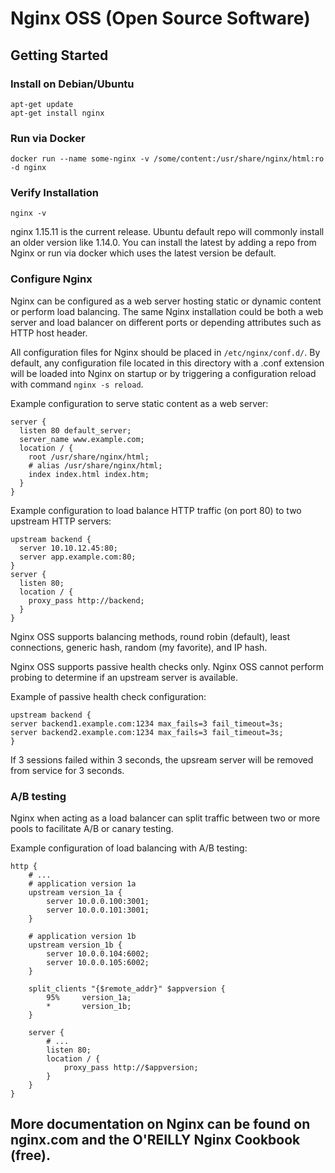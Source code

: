 # Nginx OSS (Open Source Software)

## Getting Started

### Install on Debian/Ubuntu 
```
apt-get update
apt-get install nginx
```
### Run via Docker
```
docker run --name some-nginx -v /some/content:/usr/share/nginx/html:ro -d nginx
```
### Verify Installation
`nginx -v`

nginx 1.15.11 is the current release. Ubuntu default repo will commonly install an older version like 1.14.0. You can install the latest by adding a repo from Nginx or run via docker which uses the latest version be default.  

### Configure Nginx
Nginx can be configured as a web server hosting static or dynamic content or perform load balancing. The same Nginx installation could be both a web server and load balancer on different ports or depending attributes such as HTTP host header. 

All configuration files for Nginx should be placed in `/etc/nginx/conf.d/`. By default, any configuration file located in this directory with a .conf extension will be loaded into Nginx on startup or by triggering a configuration reload with command `nginx -s reload`. 

Example configuration to serve static content as a web server:
```
server {
  listen 80 default_server;
  server_name www.example.com;
  location / {
    root /usr/share/nginx/html;
    # alias /usr/share/nginx/html;
    index index.html index.htm;
  }
}
```

Example configuration to load balance HTTP traffic (on port 80) to two upstream HTTP servers:
```
upstream backend {
  server 10.10.12.45:80;
  server app.example.com:80;
}
server {
  listen 80;
  location / {
    proxy_pass http://backend;
  }
}
```

Nginx OSS supports balancing methods, round robin (default), least connections, generic hash, random (my favorite), and IP hash. 

Nginx OSS supports passive health checks only. Nginx OSS cannot perform probing to determine if an upstream server is available. 

Example of passive health check configuration:
```
upstream backend {
server backend1.example.com:1234 max_fails=3 fail_timeout=3s;
server backend2.example.com:1234 max_fails=3 fail_timeout=3s;
}
```
If 3 sessions failed within 3 seconds, the upsream server will be removed from service for 3 seconds. 

### A/B testing
Nginx when acting as a load balancer can split traffic between two or more pools to facilitate A/B or canary testing. 

Example configuration of load balancing with A/B testing:
```
http {
    # ...
    # application version 1a 
    upstream version_1a {
        server 10.0.0.100:3001;
        server 10.0.0.101:3001;
    }

    # application version 1b
    upstream version_1b {
        server 10.0.0.104:6002;
        server 10.0.0.105:6002;
    }

    split_clients "{$remote_addr}" $appversion {
        95%     version_1a;
        *       version_1b;
    }

    server {
        # ...
        listen 80;
        location / {
            proxy_pass http://$appversion;
        }
    }
}
```

## More documentation on Nginx can be found on nginx.com and the O'REILLY Nginx Cookbook (free). 


